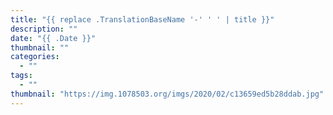 ```yaml
---
title: "{{ replace .TranslationBaseName '-' ' ' | title }}"
description: ""
date: "{{ .Date }}"
thumbnail: ""
categories:
  - ""
tags:
  - ""
thumbnail: "https://img.1078503.org/imgs/2020/02/c13659ed5b28ddab.jpg"  
---
```

